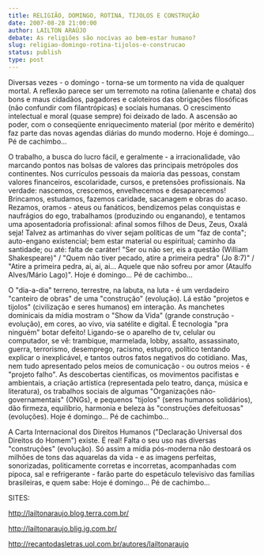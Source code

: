 ```yaml
---
title: RELIGIÃO, DOMINGO, ROTINA, TIJOLOS E CONSTRUÇÃO
date: 2007-08-28 21:00:00
author: LAILTON ARAÚJO
debate: As religiões são nocivas ao bem-estar humano?
slug: religiao-domingo-rotina-tijolos-e-construcao
status: publish 
type: post
---
```


  

  

Diversas vezes - o domingo - torna-se um tormento na vida de qualquer mortal. A reflexão parece ser um terremoto na rotina (alienante e chata) dos bons e maus cidadãos, pagadores e caloteiros das obrigações filosóficas (não confundir com filantrópicas) e sociais humanas. O crescimento intelectual e moral (quase sempre) foi deixado de lado. A ascensão ao poder, com o conseqüente enriquecimento material (por mérito e demérito) faz parte das novas agendas diárias do mundo moderno. Hoje é domingo... Pé de cachimbo...  

  

O trabalho, a busca do lucro fácil, e geralmente - a irracionalidade, vão marcando pontos nas bolsas de valores das principais metrópoles dos continentes. Nos currículos pessoais da maioria das pessoas, constam valores financeiros, escolaridade, cursos, e pretensões profissionais. Na verdade: nascemos, crescemos, envelhecemos e desaparecemos! Brincamos, estudamos, fazemos caridade, sacanagem e obras do acaso. Rezamos, oramos - ateus ou fanáticos, bendizemos pelas conquistas e naufrágios do ego, trabalhamos (produzindo ou enganando), e tentamos uma aposentadoria profissional: afinal somos filhos de Deus, Zeus, Oxalá seja! Talvez as artimanhas do viver sejam políticas de um "faz de conta"; auto-engano existencial; bem estar material ou espiritual; caminho da santidade; ou até: falta de caráter! "Ser ou não ser, eis a questão (William Shakespeare)" / "Quem não tiver pecado, atire a primeira pedra" (Jo 8:7)" / "Atire a primeira pedra, ai, ai, ai... Aquele que não sofreu por amor (Ataulfo Alves/Mário Lago)". Hoje é domingo... Pé de cachimbo...  

  

O "dia-a-dia" terreno, terrestre, na labuta, na luta - é um verdadeiro "canteiro de obras" de uma "construção" (evolução). Lá estão "projetos e tijolos" (civilização e seres humanos) em interação. As manchetes dominicais da mídia mostram o "Show da Vida" (grande construção - evolução), em cores, ao vivo, via satélite e digital. É tecnologia "pra ninguém" botar defeito! Ligando-se o aparelho de tv, celular ou computador, se vê: trambique, marmelada, lobby, assalto, assassinato, guerra, terrorismo, desemprego, racismo, estupro, político tentando explicar o inexplicável, e tantos outros fatos negativos do cotidiano. Mas, nem tudo apresentado pelos meios de comunicação - ou outros meios - é "projeto falho". As descobertas científicas, os movimentos pacifistas e ambientais, a criação artística (representada pelo teatro, dança, música e literatura), os trabalhos sociais de algumas "Organizações não-governamentais" (ONGs), e pequenos "tijolos" (seres humanos solidários), dão firmeza, equilíbrio, harmonia e beleza às "construções defeituosas" (evoluções). Hoje é domingo... Pé de cachimbo...  

  

A Carta Internacional dos Direitos Humanos ("Declaração Universal dos Direitos do Homem") existe. É real! Falta o seu uso nas diversas "construções" (evolução). Só assim a mídia pós-moderna não destoará os milhões de tons das aquarelas da vida - e as imagens perfeitas, sonorizadas, politicamente corretas e incorretas, acompanhadas com pipoca, sal e refrigerante - farão parte do espetáculo televisivo das famílias brasileiras, e quem sabe: Hoje é domingo... Pé de cachimbo...  

  

  

SITES:  

http://lailtonaraujo.blog.terra.com.br/  

http://lailtonaraujo.blig.ig.com.br/  

http://recantodasletras.uol.com.br/autores/lailtonaraujo
